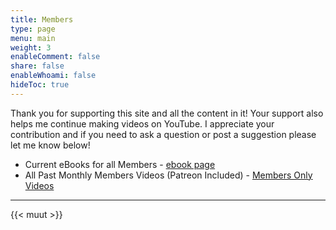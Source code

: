 ```yaml
---
title: Members
type: page
menu: main
weight: 3
enableComment: false 
share: false
enableWhoami: false
hideToc: true
---
```

Thank you for supporting this site and all the content in it! Your support also helps me continue making videos on YouTube. I appreciate your contribution and if you need to ask a question or post a suggestion please let me know below!

- Current eBooks for all Members - [ebook page](/members/ebooks/)
- All Past Monthly Members Videos (Patreon Included) - [Members Only Videos](https://www.youtube.com/playlist?list=PLc7fktTRMBowu_ojkqT0Z_O_DSFy6K9e5)

***

{{< muut >}}